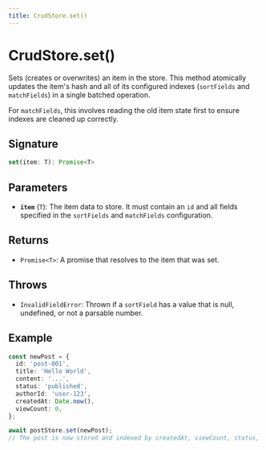 ```yaml
---
title: CrudStore.set()
---
```


# CrudStore.set()

Sets (creates or overwrites) an item in the store. This method atomically updates the item's hash and all of its configured indexes (`sortFields` and `matchFields`) in a single batched operation.

For `matchFields`, this involves reading the old item state first to ensure indexes are cleaned up correctly.

## Signature

```ts
set(item: T): Promise<T>
```

## Parameters

- **`item`** (`T`): The item data to store. It must contain an `id` and all fields specified in the `sortFields` and `matchFields` configuration.

## Returns

- `Promise<T>`: A promise that resolves to the item that was set.

## Throws

- `InvalidFieldError`: Thrown if a `sortField` has a value that is null, undefined, or not a parsable number.

## Example

```ts
const newPost = {
  id: 'post-001',
  title: 'Hello World',
  content: '...',
  status: 'published',
  authorId: 'user-123',
  createdAt: Date.now(),
  viewCount: 0,
};

await postStore.set(newPost);
// The post is now stored and indexed by createdAt, viewCount, status, and authorId.
```
